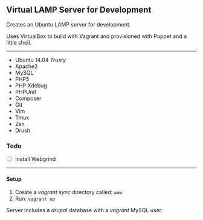 ## Virtual LAMP Server for Development

Creates an Ubuntu LAMP server for development.

Uses VirtualBox to build with Vagrant and provisioned with Puppet and a little shell.

----

* Ubuntu 14.04 _Trusty_
* Apache2
* MySQL
* PHP5
* PHP Xdebug
* PHPUnit
* Composer
* Git
* Vim
* Tmux
* Zsh
* Drush


### Todo

- [ ] Install Webgrind

----
#### Setup
1. Create a _vagrant sync_ directory called: `www`
2. Run: `vagrant up`

Server includes a _drupal_ database with a _vagrant_ MySQL user.
